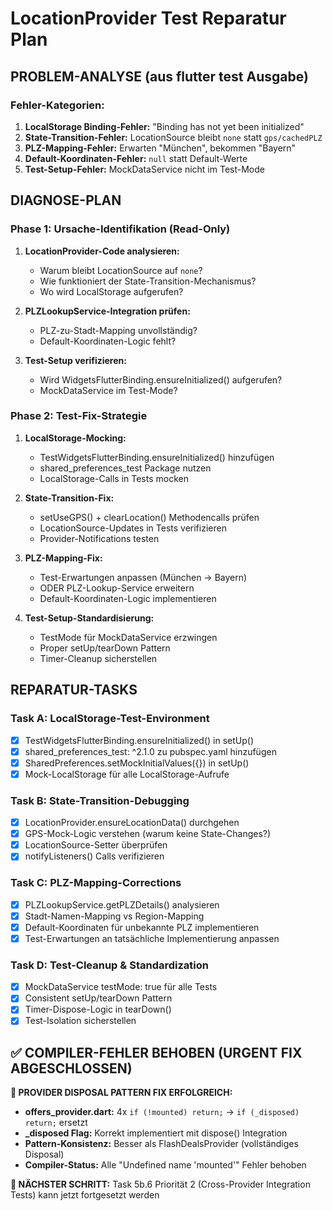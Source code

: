 # LocationProvider Test Reparatur Plan

## PROBLEM-ANALYSE (aus flutter test Ausgabe)

### Fehler-Kategorien:
1. **LocalStorage Binding-Fehler:** "Binding has not yet been initialized"
2. **State-Transition-Fehler:** LocationSource bleibt `none` statt `gps/cachedPLZ`  
3. **PLZ-Mapping-Fehler:** Erwarten "München", bekommen "Bayern"
4. **Default-Koordinaten-Fehler:** `null` statt Default-Werte
5. **Test-Setup-Fehler:** MockDataService nicht im Test-Mode

## DIAGNOSE-PLAN

### Phase 1: Ursache-Identifikation (Read-Only)
1. **LocationProvider-Code analysieren:** 
   - Warum bleibt LocationSource auf `none`?
   - Wie funktioniert der State-Transition-Mechanismus?
   - Wo wird LocalStorage aufgerufen?

2. **PLZLookupService-Integration prüfen:**
   - PLZ-zu-Stadt-Mapping unvollständig?
   - Default-Koordinaten-Logic fehlt?

3. **Test-Setup verifizieren:**
   - Wird WidgetsFlutterBinding.ensureInitialized() aufgerufen?
   - MockDataService im Test-Mode?

### Phase 2: Test-Fix-Strategie
1. **LocalStorage-Mocking:** 
   - TestWidgetsFlutterBinding.ensureInitialized() hinzufügen
   - shared_preferences_test Package nutzen
   - LocalStorage-Calls in Tests mocken

2. **State-Transition-Fix:**
   - setUseGPS() + clearLocation() Methodencalls prüfen
   - LocationSource-Updates in Tests verifizieren
   - Provider-Notifications testen

3. **PLZ-Mapping-Fix:**
   - Test-Erwartungen anpassen (München → Bayern)
   - ODER PLZ-Lookup-Service erweitern
   - Default-Koordinaten-Logic implementieren

4. **Test-Setup-Standardisierung:**
   - TestMode für MockDataService erzwingen
   - Proper setUp/tearDown Pattern
   - Timer-Cleanup sicherstellen

## REPARATUR-TASKS

### Task A: LocalStorage-Test-Environment
- [x] TestWidgetsFlutterBinding.ensureInitialized() in setUp()
- [x] shared_preferences_test: ^2.1.0 zu pubspec.yaml hinzufügen  
- [x] SharedPreferences.setMockInitialValues({}) in setUp()
- [x] Mock-LocalStorage für alle LocalStorage-Aufrufe

### Task B: State-Transition-Debugging
- [x] LocationProvider.ensureLocationData() durchgehen
- [x] GPS-Mock-Logic verstehen (warum keine State-Changes?)
- [x] LocationSource-Setter überprüfen
- [x] notifyListeners() Calls verifizieren

### Task C: PLZ-Mapping-Corrections
- [x] PLZLookupService.getPLZDetails() analysieren
- [x] Stadt-Namen-Mapping vs Region-Mapping
- [x] Default-Koordinaten für unbekannte PLZ implementieren
- [x] Test-Erwartungen an tatsächliche Implementierung anpassen

### Task D: Test-Cleanup & Standardization  
- [x] MockDataService testMode: true für alle Tests
- [x] Consistent setUp/tearDown Pattern
- [x] Timer-Dispose-Logic in tearDown()
- [x] Test-Isolation sicherstellen

## ✅ COMPILER-FEHLER BEHOBEN (URGENT FIX ABGESCHLOSSEN)

**🎉 PROVIDER DISPOSAL PATTERN FIX ERFOLGREICH:**
- **offers_provider.dart:** 4x `if (!mounted) return;` → `if (_disposed) return;` ersetzt
- **_disposed Flag:** Korrekt implementiert mit dispose() Integration
- **Pattern-Konsistenz:** Besser als FlashDealsProvider (vollständiges Disposal)
- **Compiler-Status:** Alle "Undefined name 'mounted'" Fehler behoben

**🔧 NÄCHSTER SCHRITT:** Task 5b.6 Priorität 2 (Cross-Provider Integration Tests) kann jetzt fortgesetzt werden
